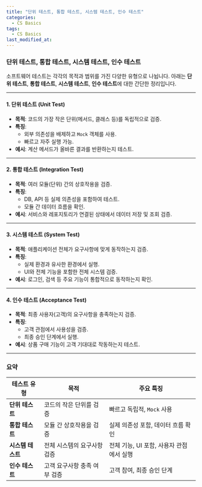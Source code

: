 ```yaml
---
title: "단위 테스트, 통합 테스트, 시스템 테스트, 인수 테스트"
categories:
  - CS Basics
tags:
  - CS Basics
last_modified_at: 
---
```


### 단위 테스트, 통합 테스트, 시스템 테스트, 인수 테스트

소프트웨어 테스트는 각각의 목적과 범위를 가진 다양한 유형으로 나뉩니다. 아래는 **단위 테스트**, **통합 테스트**, **시스템 테스트**, **인수 테스트**에 대한 간단한 정리입니다.

---

#### 1. 단위 테스트 (Unit Test)
- **목적**: 코드의 가장 작은 단위(메서드, 클래스 등)를 독립적으로 검증.
- **특징**:
  - 외부 의존성을 배제하고 `Mock` 객체를 사용.
  - 빠르고 자주 실행 가능.
- **예시**: 계산 메서드가 올바른 결과를 반환하는지 테스트.

---

#### 2. 통합 테스트 (Integration Test)
- **목적**: 여러 모듈(단위) 간의 상호작용을 검증.
- **특징**:
  - DB, API 등 실제 의존성을 포함하여 테스트.
  - 모듈 간 데이터 흐름을 확인.
- **예시**: 서비스와 레포지토리가 연결된 상태에서 데이터 저장 및 조회 검증.

---

#### 3. 시스템 테스트 (System Test)
- **목적**: 애플리케이션 전체가 요구사항에 맞게 동작하는지 검증.
- **특징**:
  - 실제 환경과 유사한 환경에서 실행.
  - UI와 전체 기능을 포함한 전체 시스템 검증.
- **예시**: 로그인, 검색 등 주요 기능이 통합적으로 동작하는지 확인.

---

#### 4. 인수 테스트 (Acceptance Test)
- **목적**: 최종 사용자(고객)의 요구사항을 충족하는지 검증.
- **특징**:
  - 고객 관점에서 사용성을 검증.
  - 최종 승인 단계에서 실행.
- **예시**: 상품 구매 기능이 고객 기대대로 작동하는지 테스트.

---

### 요약

| 테스트 유형     | 목적                           | 주요 특징                              |
|-----------------|--------------------------------|---------------------------------------|
| **단위 테스트**  | 코드의 작은 단위를 검증          | 빠르고 독립적, `Mock` 사용              |
| **통합 테스트**  | 모듈 간 상호작용을 검증          | 실제 의존성 포함, 데이터 흐름 확인       |
| **시스템 테스트**| 전체 시스템의 요구사항 검증       | 전체 기능, UI 포함, 사용자 관점에서 실행 |
| **인수 테스트**  | 고객 요구사항 충족 여부 검증      | 고객 참여, 최종 승인 단계
